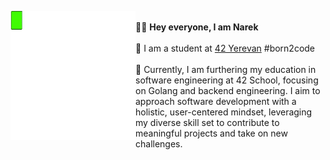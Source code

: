 <picture> <img align="left" src="https://github.com/natamazy/natamazy/blob/main/newfunc.gif" width = 200px></picture>
<br>
👨‍💻 <b>Hey everyone, I am Narek</b></br></br>
🏫 I am a student at [42 Yerevan](https://42yerevan.am/) #born2code</br></br>
🚀 Currently, I am furthering my education in software engineering at 42 School, focusing on Golang and backend engineering. I aim to approach software development with a holistic, user-centered mindset, leveraging my diverse skill set to contribute to meaningful projects and take on new challenges.
